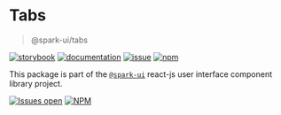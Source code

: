 # Tabs
> @spark-ui/tabs

[![storybook](https://img.shields.io/badge/storybook-black?logo=storybook)](https://sparkui.vercel.app/?path=/docs/components-tabs--docs)
[![documentation](https://img.shields.io/badge/documentation-black?logo=googledocs)](https://sparkui-adv.vercel.app/docs/components/tabs)
[![issue](https://img.shields.io/badge/report%20a%20bug-black?logo=openbugbounty&logoColor=red)](https://github.com/adevinta/spark/issues/new?&projects=4&template=bug-report.yml&assignees=&labels=Component,Component%3A%20tabs)
[![npm](https://img.shields.io/npm/dt/%40spark-ui/tabs?logo=npm&labelColor=black)](https://www.npmjs.com/package/@spark-ui/tabs)


This package is part of the [`@spark-ui`](https://github.com/adevinta/spark) react-js user interface component library project.

[![Issues open](https://img.shields.io/github/issues-search/adevinta/spark?query=is%3Aopen%20label%3A%22Component%3A%20tabs%22&logo=openbugbounty&logoColor=red&label=issues%20open&color=red)](https://github.com/adevinta/spark/issues?q=is%3Aopen+label%3Atabs)
[![NPM](https://img.shields.io/npm/l/%40spark-ui%2Ftabs)](https://github.com/adevinta/spark/blob/main/packages/components/tabs/LICENSE.md)
